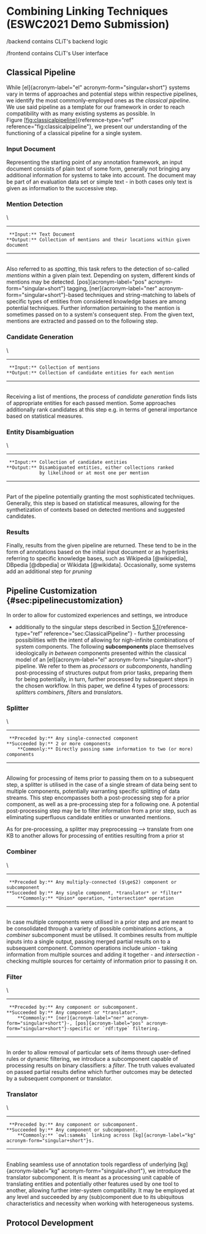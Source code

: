 # Combining Linking Techniques (ESWC2021 Demo Submission)
/backend contains CLiT's backend logic

/frontend contains CLiT's User interface

Classical Pipeline
------------------

While [el]{acronym-label="el" acronym-form="singular+short"} systems
vary in terms of approaches and potential steps within respective
pipelines, we identify the most commonly-employed ones as the *classical
pipeline*. We use said pipeline as a template for our framework in order
to reach compatibility with as many existing systems as possible. In
Figure [\[fig:classicalpipeline\]](#fig:classicalpipeline){reference-type="ref"
reference="fig:classicalpipeline"}, we present our understanding of the
functioning of a classical pipeline for a single system.

### Input Document

Representing the starting point of any annotation framework, an input
document consists of plain text of some form, generally not bringing any
additional information for systems to take into account. The document
may be part of an evaluation data set or simple text - in both cases
only text is given as information to the successive step.

### Mention Detection
\

  ------------- ------------------------------------------------------------------
     **Input:** Text Document
    **Output:** Collection of mentions and their locations within given document
  ------------- ------------------------------------------------------------------

\
Also referred to as *spotting*, this task refers to the detection of
so-called *mentions* within a given plain text. Depending on system,
different kinds of mentions may be detected. [pos]{acronym-label="pos"
acronym-form="singular+short"} tagging, [ner]{acronym-label="ner"
acronym-form="singular+short"}-based techniques and string-matching to
labels of specific types of entities from considered knowledge bases are
among potential techniques. Further information pertaining to the
mention is sometimes passed on to a system's consequent step. From the
given text, mentions are extracted and passed on to the following step.

### Candidate Generation
\

  ------------- ---------------------------------------------------
     **Input:** Collection of mentions
    **Output:** Collection of candidate entities for each mention
  ------------- ---------------------------------------------------
\
Receiving a list of mentions, the process of *candidate generation*
finds lists of appropriate entities for each passed mention. Some
approaches additionally rank candidates at this step e.g. in terms of
general importance based on statistical measures.

### Entity Disambiguation
\

  ------------- ---------------------------------------------------
     **Input:** Collection of candidate entities
    **Output:** Disambiguated entities, either collections ranked
                by likelihood or at most one per mention
  ------------- ---------------------------------------------------

\
Part of the pipeline potentially granting the most sophisticated
techniques. Generally, this step is based on statistical measures,
allowing for the synthetization of contexts based on detected mentions
and suggested candidates.

### Results

Finally, results from the given pipeline are returned. These tend to be
in the form of annotations based on the initial input document or as
hyperlinks referring to specific knowledge bases, such as
Wikipedia [@wikipedia], DBpedia [@dbpedia] or Wikidata [@wikidata].
Occasionally, some systems add an additional step for *pruning*

Pipeline Customization {#sec:pipelinecustomization}
----------------------

In order to allow for customized experiences and settings, we introduce
- additionally to the singular steps described in
Section [5.1](#sec:ClassicalPipeline){reference-type="ref"
reference="sec:ClassicalPipeline"} - further processing possibilities
with the intent of allowing for nigh-infinite combinations of system
components. The following **subcomponents** place themselves
ideologically *in between* components presented within the classical
model of an [el]{acronym-label="el" acronym-form="singular+short"}
pipeline. We refer to them as *processors* or *subcomponents*, handling
post-processing of structures output from prior tasks, preparing them
for being potentially, in turn, further processed by subsequent steps in
the chosen workflow. In this paper, we define 4 types of processors:
*splitter*s *combiner*s, *filter*s and *translator*s.

### Splitter
\

  ------------------- ---------------------------------------------------------------
     **Preceded by:** Any single-connected component
    **Succeeded by:** 2 or more components
        **Commonly:** Directly passing same information to two (or more) components
  ------------------- ---------------------------------------------------------------
\
Allowing for processing of items prior to passing them on to a
subsequent step, a splitter is utilised in the case of a single stream
of data being sent to multiple components, potentially warranting
specific splitting of data streams. This step encompasses both a
post-processing step for a prior component, as well as a pre-processing
step for a following one. A potential post-processing step may be to
filter information from a prior step, such as eliminating superfluous
candidate entities or unwanted mentions.

As for pre-processing, a splitter may preprocessing --\> translate from
one KB to another allows for processing of entities resulting from a
prior st

### Combiner
\

  ------------------- -----------------------------------------------------------
     **Preceded by:** Any multiply-connected ($\ge$2) component or subcomponent
    **Succeeded by:** Any single component, *translator* or *filter*
        **Commonly:** *Union* operation, *intersection* operation
  ------------------- -----------------------------------------------------------
\
In case multiple components were utilised in a prior step and are meant
to be consolidated through a variety of possible combinations actions, a
*combiner* subcomponent must be utilised. It combines results from
multiple inputs into a single output, passing merged partial results on
to a subsequent component. Common operations include *union* - taking
information from multiple sources and adding it together - and
*intersection* - checking multiple sources for certainty of information
prior to passing it on.

### Filter
\

  ------------------- -------------------------------------------------------------------------------------------------------------------------------------------------------
     **Preceded by:** Any component or subcomponent.
    **Succeeded by:** Any component or *translator*.
        **Commonly:** [ner]{acronym-label="ner" acronym-form="singular+short"}-, [pos]{acronym-label="pos" acronym-form="singular+short"}-specific or `rdf:type` filtering.
  ------------------- -------------------------------------------------------------------------------------------------------------------------------------------------------
\
In order to allow removal of particular sets of items through
user-defined rules or dynamic filtering, we introduce a subcomponent
capable of processing results on binary classifiers: a *filter*. The
truth values evaluated on passed partial results define which further
outcomes may be detected by a subsequent component or translator.

### Translator
\

  ------------------- --------------------------------------------------------------------------------------
     **Preceded by:** Any component or subcomponent.
    **Succeeded by:** Any component or subcomponent.
        **Commonly:** `owl:sameAs` linking across [kg]{acronym-label="kg" acronym-form="singular+short"}s.
  ------------------- --------------------------------------------------------------------------------------
\
Enabling seamless use of annotation tools regardless of underlying
[kg]{acronym-label="kg" acronym-form="singular+short"}, we introduce the
translator subcomponent. It is meant as a processing unit capable of
translating entities and potentially other features used by one tool to
another, allowing further inter-system compatibility. It may be employed
at any level and succeeded by any (sub)component due to its ubiquitous
characteristics and necessity when working with heterogeneous systems.

Protocol Development
--------------------